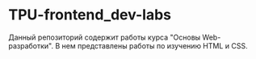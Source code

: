 # TPU-frontend_dev-labs

Данный репозиторий содержит работы курса "Основы Web-разработки". В нем представлены работы по изучению HTML и СSS.
